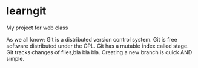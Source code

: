 # learngit
My project for web class

As we all know:
Git is a distributed version control system.
Git is free software distributed under the GPL.
Git has a mutable index called stage.
Git tracks changes of files,bla bla bla.
Creating a new branch is quick AND simple.
